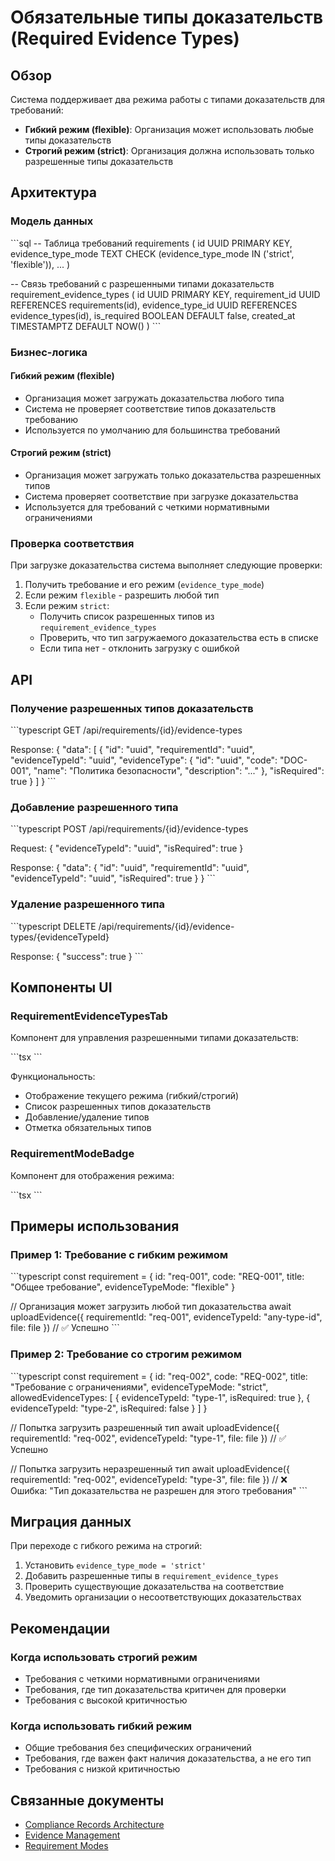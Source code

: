 # Обязательные типы доказательств (Required Evidence Types)

## Обзор

Система поддерживает два режима работы с типами доказательств для требований:

- **Гибкий режим (flexible)**: Организация может использовать любые типы доказательств
- **Строгий режим (strict)**: Организация должна использовать только разрешенные типы доказательств

## Архитектура

### Модель данных

\`\`\`sql
-- Таблица требований
requirements (
  id UUID PRIMARY KEY,
  evidence_type_mode TEXT CHECK (evidence_type_mode IN ('strict', 'flexible')),
  ...
)

-- Связь требований с разрешенными типами доказательств
requirement_evidence_types (
  id UUID PRIMARY KEY,
  requirement_id UUID REFERENCES requirements(id),
  evidence_type_id UUID REFERENCES evidence_types(id),
  is_required BOOLEAN DEFAULT false,
  created_at TIMESTAMPTZ DEFAULT NOW()
)
\`\`\`

### Бизнес-логика

#### Гибкий режим (flexible)
- Организация может загружать доказательства любого типа
- Система не проверяет соответствие типов доказательств требованию
- Используется по умолчанию для большинства требований

#### Строгий режим (strict)
- Организация может загружать только доказательства разрешенных типов
- Система проверяет соответствие при загрузке доказательства
- Используется для требований с четкими нормативными ограничениями

### Проверка соответствия

При загрузке доказательства система выполняет следующие проверки:

1. Получить требование и его режим (`evidence_type_mode`)
2. Если режим `flexible` - разрешить любой тип
3. Если режим `strict`:
   - Получить список разрешенных типов из `requirement_evidence_types`
   - Проверить, что тип загружаемого доказательства есть в списке
   - Если типа нет - отклонить загрузку с ошибкой

## API

### Получение разрешенных типов доказательств

\`\`\`typescript
GET /api/requirements/{id}/evidence-types

Response:
{
  "data": [
    {
      "id": "uuid",
      "requirementId": "uuid",
      "evidenceTypeId": "uuid",
      "evidenceType": {
        "id": "uuid",
        "code": "DOC-001",
        "name": "Политика безопасности",
        "description": "..."
      },
      "isRequired": true
    }
  ]
}
\`\`\`

### Добавление разрешенного типа

\`\`\`typescript
POST /api/requirements/{id}/evidence-types

Request:
{
  "evidenceTypeId": "uuid",
  "isRequired": true
}

Response:
{
  "data": {
    "id": "uuid",
    "requirementId": "uuid",
    "evidenceTypeId": "uuid",
    "isRequired": true
  }
}
\`\`\`

### Удаление разрешенного типа

\`\`\`typescript
DELETE /api/requirements/{id}/evidence-types/{evidenceTypeId}

Response:
{
  "success": true
}
\`\`\`

## Компоненты UI

### RequirementEvidenceTypesTab

Компонент для управления разрешенными типами доказательств:

\`\`\`tsx
<RequirementEvidenceTypesTab requirementId={requirementId} />
\`\`\`

Функциональность:
- Отображение текущего режима (гибкий/строгий)
- Список разрешенных типов доказательств
- Добавление/удаление типов
- Отметка обязательных типов

### RequirementModeBadge

Компонент для отображения режима:

\`\`\`tsx
<RequirementModeBadge 
  mode="strict" 
  type="evidence" 
/>
\`\`\`

## Примеры использования

### Пример 1: Требование с гибким режимом

\`\`\`typescript
const requirement = {
  id: "req-001",
  code: "REQ-001",
  title: "Общее требование",
  evidenceTypeMode: "flexible"
}

// Организация может загрузить любой тип доказательства
await uploadEvidence({
  requirementId: "req-001",
  evidenceTypeId: "any-type-id",
  file: file
})
// ✅ Успешно
\`\`\`

### Пример 2: Требование со строгим режимом

\`\`\`typescript
const requirement = {
  id: "req-002",
  code: "REQ-002",
  title: "Требование с ограничениями",
  evidenceTypeMode: "strict",
  allowedEvidenceTypes: [
    { evidenceTypeId: "type-1", isRequired: true },
    { evidenceTypeId: "type-2", isRequired: false }
  ]
}

// Попытка загрузить разрешенный тип
await uploadEvidence({
  requirementId: "req-002",
  evidenceTypeId: "type-1",
  file: file
})
// ✅ Успешно

// Попытка загрузить неразрешенный тип
await uploadEvidence({
  requirementId: "req-002",
  evidenceTypeId: "type-3",
  file: file
})
// ❌ Ошибка: "Тип доказательства не разрешен для этого требования"
\`\`\`

## Миграция данных

При переходе с гибкого режима на строгий:

1. Установить `evidence_type_mode = 'strict'`
2. Добавить разрешенные типы в `requirement_evidence_types`
3. Проверить существующие доказательства на соответствие
4. Уведомить организации о несоответствующих доказательствах

## Рекомендации

### Когда использовать строгий режим

- Требования с четкими нормативными ограничениями
- Требования, где тип доказательства критичен для проверки
- Требования с высокой критичностью

### Когда использовать гибкий режим

- Общие требования без специфических ограничений
- Требования, где важен факт наличия доказательства, а не его тип
- Требования с низкой критичностью

## Связанные документы

- [Compliance Records Architecture](./compliance-records.md)
- [Evidence Management](./evidence-management.md)
- [Requirement Modes](./requirement-modes.md)
